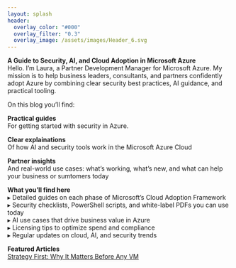 ```yaml
---
layout: splash
header:
  overlay_color: "#000"
  overlay_filter: "0.3"
  overlay_image: /assets/images/Header_6.svg
---
```


**A Guide to Security, AI, and Cloud Adoption in Microsoft Azure**<br>
Hello. I’m Laura, a Partner Development Manager for Microsoft Azure. My mission is to help business leaders, consultants, and partners confidently adopt Azure by combining clear security best practices, AI guidance, and practical tooling.

On this blog you’ll find:

**Practical guides**<br>
For getting started with security in Azure.

**Clear explainations**<br>
Of how AI and security tools work in the Microsoft Azure Cloud

**Partner insights**<br>
And real-world use cases: what’s working, what’s new, and what can help your business or sumtomers today

**What you’ll find here**<br>
▸ Detailed guides on each phase of Microsoft’s Cloud Adoption Framework<br>
▸ Security checklists, PowerShell scripts, and white-label PDFs you can use today<br>
▸ AI use cases that drive business value in Azure<br>
▸ Licensing tips to optimize spend and compliance<br>
▸ Regular updates on cloud, AI, and security trends<br>

**Featured Articles**<br>
[Strategy First: Why It Matters Before Any VM](/_posts/2025-08-08-strategy-first.md)






